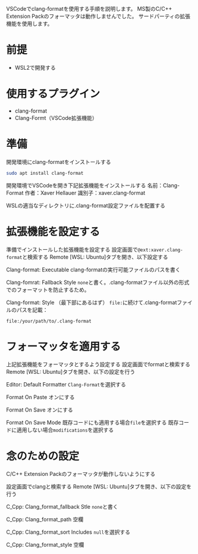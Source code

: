 VSCodeでclang-formatを使用する手順を説明します。
MS製のC/C++ Extension Packのフォーマッタは動作しませんでした。
サードパーティの拡張機能を使用します。

# 前提
- WSL2で開発する

# 使用するプラグイン
- clang-format
- Clang-Formt（VSCode拡張機能）

# 準備
開発環境にclang-formatをインストールする
```bash
sudo apt install clang-format
```

開発環境でVSCodeを開き下記拡張機能をインストールする
名前：Clang-Format
作者：Xaver Hellauer
識別子：xaver.clang-format

WSLの適当なディレクトリに.clang-format設定ファイルを配置する

# 拡張機能を設定する
準備でインストールした拡張機能を設定する
設定画面で`@ext:xaver.clang-format`と検索する
Remote \[WSL: Ubuntu\]タブを開き、以下設定する

Clang-format: Executable
clang-formatの実行可能ファイルのパスを書く

Clang-fomrat: Fallback Style
`none`と書く。.clang-formatファイル以外の形式でのフォーマットを防止するため。

Clang-format: Style （最下部にあるはず）
`file:`に続けて.clang-formatファイルのパスを記載：
```
file:/your/path/to/.clang-format
```

# フォーマッタを適用する
上記拡張機能をフォーマッタとするよう設定する
設定画面でformatと検索する
Remote \[WSL: Ubuntu\]タブを開き、以下の設定を行う

Editor: Default Formatter
`Clang-Format`を選択する

Format On Paste
オンにする

Format On Save
オンにする

Format On Save Mode
既存コードにも適用する場合`file`を選択する
既存コードに適用しない場合`modifications`を選択する

# 念のための設定
C/C++ Extension Packのフォーマッタが動作しないようにする

設定画面でclangと検索する
Remote \[WSL: Ubuntu\]タブを開き、以下の設定を行う

C_Cpp: Clang_format_fallback Stle
`none`と書く

C_Cpp: Clang_format_path
空欄

C_Cpp: Clang_format_sort Includes
`null`を選択する

C_Cpp: Clang_format_style
空欄